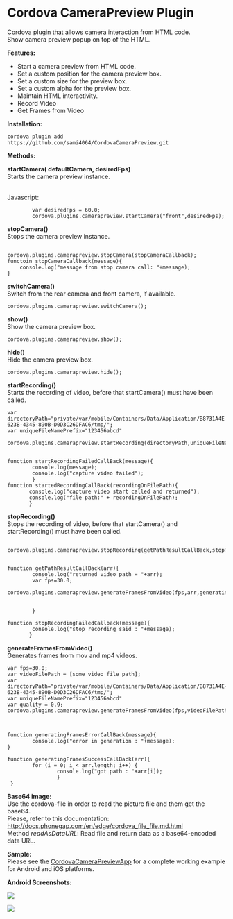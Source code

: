 Cordova CameraPreview Plugin
====================

Cordova plugin that allows camera interaction from HTML code.<br/>
Show camera preview popup on top of the HTML.<br/>

<p><b>Features:</b></p>
<ul>
  <li>Start a camera preview from HTML code.</li>
  <li>Set a custom position for the camera preview box.</li>
  <li>Set a custom size for the preview box.</li>
  <li>Set a custom alpha for the preview box.</li>
  <li>Maintain HTML interactivity.</li>
  <li>Record Video</li>
  <li>Get Frames from Video</li>
</ul>

<p><b>Installation:</b></p>

```
cordova plugin add https://github.com/sami4064/CordovaCameraPreview.git
```


<p><b>Methods:</b></p>


  <b>startCamera( defaultCamera, desiredFps)</b><br/>
  <info>
  	Starts the camera preview instance.
  	<br/>
	<br/>
	


</info>

Javascript:

```
        var desiredFps = 60.0;
        cordova.plugins.camerapreview.startCamera("front",desiredFps);

```

<b>stopCamera()</b><br/>
<info>Stops the camera preview instance.</info><br/>

```

cordova.plugins.camerapreview.stopCamera(stopCameraCallback);
functoin stopCameraCallback(message){
	console.log("message from stop camera call: "+message);
}
```





<b>switchCamera()</b><br/>
<info>Switch from the rear camera and front camera, if available.</info><br/>

```
cordova.plugins.camerapreview.switchCamera();
```

<b>show()</b><br/>
<info>Show the camera preview box.</info><br/>

```
cordova.plugins.camerapreview.show();
```

<b>hide()</b><br/>
<info>Hide the camera preview box.</info><br/>

```
cordova.plugins.camerapreview.hide();
```


<b>startRecording()</b><br/>
<info>Starts the recording of video, before that startCamera() must have been called.</info><br/>

```
var directoryPath="private/var/mobile/Containers/Data/Application/B8731A4E-623B-4345-890B-D0D3C26DFAC6/tmp/";
var uniqueFileNamePrefix="123456abcd"
        
cordova.plugins.camerapreview.startRecording(directoryPath,uniqueFileNamePrefix,startedRecordingCallBack,startRecordingFailedCallBack);


function startRecordingFailedCallBack(message){
        console.log(message);
        console.log("capture video failed");
        }
function startedRecordingCallBack(recordingOnFilePath){
       console.log("capture video start called and returned");
       console.log("file path:" + recordingOnFilePath);
       }
```


<b>stopRecording()</b><br/>
<info>Stops the recording of video, before that startCamera() and startRecording() must have been called.</info><br/>

```

cordova.plugins.camerapreview.stopRecording(getPathResultCallBack,stopRecordingFailedCallback);


function getPathResultCallBack(arr){
        console.log("returned video path = "+arr);
        var fps=30.0;
        cordova.plugins.camerapreview.generateFramesFromVideo(fps,arr,generatingFramesSuccessCallBack,generatingFramesErrorCallBack);
                                     
                                     
        }
                                     
function stopRecordingFailedCallback(message){
        console.log("stop recording said : "+message);
       }

```




<b>generateFramesFromVideo()</b><br/>
<info>Generates frames from mov and mp4 videos.</info><br/>

```
var fps=30.0;
var videoFilePath = [some video file path];
var directoryPath="private/var/mobile/Containers/Data/Application/B8731A4E-623B-4345-890B-D0D3C26DFAC6/tmp/";
var uniqueFileNamePrefix="123456abcd"
var quality = 0.9;
cordova.plugins.camerapreview.generateFramesFromVideo(fps,videoFilePath,directoryPath,uniqueFileNamePrefix,quality,generatingFramesSuccessCallBack,generatingFramesErrorCallBack);
                                     


function generatingFramesErrorCallBack(message){
        console.log("error in generation : "+message);
}

function generatingFramesSuccessCallBack(arr){
        for (i = 0; i < arr.length; i++) {
                console.log("got path : "+arr[i]);
                }
 }

```




<b>Base64 image:</b><br/>
Use the cordova-file in order to read the picture file and them get the base64.<br/>
Please, refer to this documentation: http://docs.phonegap.com/en/edge/cordova_file_file.md.html<br/>
Method <i>readAsDataURL</i>: Read file and return data as a base64-encoded data URL.

<b>Sample:</b><br/>
Please see the <a href="https://github.com/mbppower/CordovaCameraPreviewApp">CordovaCameraPreviewApp</a> for a complete working example for Android and iOS platforms.

<p><b>Android Screenshots:</b></p>
<p><img src="https://raw.githubusercontent.com/mbppower/CordovaCameraPreview/master/docs/img/android-1.png"/></p>
<p><img src="https://raw.githubusercontent.com/mbppower/CordovaCameraPreview/master/docs/img/android-2.png"/></p>
